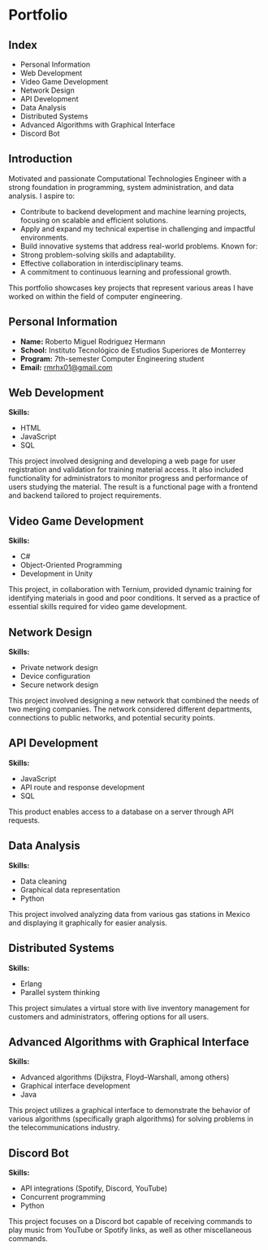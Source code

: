 # Portfolio  

## Index  
- Personal Information  
- Web Development  
- Video Game Development  
- Network Design  
- API Development  
- Data Analysis  
- Distributed Systems  
- Advanced Algorithms with Graphical Interface
- Discord Bot

## Introduction  
Motivated and passionate Computational Technologies Engineer with a strong foundation in programming, system administration, and data analysis. I aspire to:
- Contribute to backend development and machine learning projects, focusing on scalable and efficient solutions.
- Apply and expand my technical expertise in challenging and impactful environments.
- Build innovative systems that address real-world problems.
Known for:
- Strong problem-solving skills and adaptability.
- Effective collaboration in interdisciplinary teams.
- A commitment to continuous learning and professional growth.

This portfolio showcases key projects that represent various areas I have worked on within the field of computer engineering.  

## Personal Information  
- **Name:** Roberto Miguel Rodriguez Hermann  
- **School:** Instituto Tecnológico de Estudios Superiores de Monterrey  
- **Program:** 7th-semester Computer Engineering student  
- **Email:** rmrhx01@gmail.com  

## Web Development  
**Skills:**  
- HTML  
- JavaScript  
- SQL  

This project involved designing and developing a web page for user registration and validation for training material access. It also included functionality for administrators to monitor progress and performance of users studying the material. The result is a functional page with a frontend and backend tailored to project requirements.  

## Video Game Development  
**Skills:**  
- C#  
- Object-Oriented Programming  
- Development in Unity  

This project, in collaboration with Ternium, provided dynamic training for identifying materials in good and poor conditions. It served as a practice of essential skills required for video game development.  

## Network Design  
**Skills:**  
- Private network design  
- Device configuration  
- Secure network design  

This project involved designing a new network that combined the needs of two merging companies. The network considered different departments, connections to public networks, and potential security points.  

## API Development  
**Skills:**  
- JavaScript  
- API route and response development  
- SQL  

This product enables access to a database on a server through API requests.  

## Data Analysis  
**Skills:**  
- Data cleaning  
- Graphical data representation  
- Python  

This project involved analyzing data from various gas stations in Mexico and displaying it graphically for easier analysis.  

## Distributed Systems  
**Skills:**  
- Erlang  
- Parallel system thinking  

This project simulates a virtual store with live inventory management for customers and administrators, offering options for all users.  

## Advanced Algorithms with Graphical Interface  
**Skills:**  
- Advanced algorithms (Dijkstra, Floyd–Warshall, among others)  
- Graphical interface development  
- Java  

This project utilizes a graphical interface to demonstrate the behavior of various algorithms (specifically graph algorithms) for solving problems in the telecommunications industry.  

## Discord Bot  
**Skills:**  
- API integrations (Spotify, Discord, YouTube)  
- Concurrent programming  
- Python  

This project focuses on a Discord bot capable of receiving commands to play music from YouTube or Spotify links, as well as other miscellaneous commands.  

